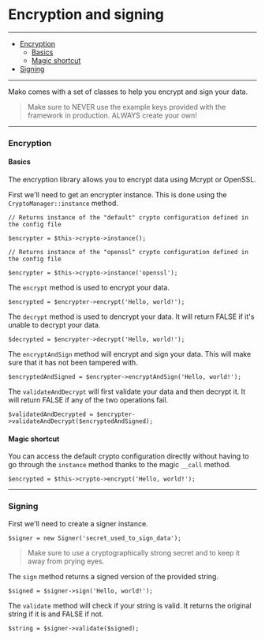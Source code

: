# Encryption and signing

--------------------------------------------------------

* [Encryption](#encryption)
	- [Basics](#encryption:basics)
	- [Magic shortcut](#encryption:magic_shortcut)
* [Signing](#signing)

--------------------------------------------------------

Mako comes with a set of classes to help you encrypt and sign your data.

> Make sure to NEVER use the example keys provided with the framework in production. ALWAYS create your own!

--------------------------------------------------------

<a id="encryption"></a>

### Encryption

<a id="encryption:basics"></a>

#### Basics

The encryption library allows you to encrypt data using Mcrypt or OpenSSL.

First we'll need to get an encrypter instance. This is done using the ```CryptoManager::instance``` method.

	// Returns instance of the "default" crypto configuration defined in the config file

	$encrypter = $this->crypto->instance();

	// Returns instance of the "openssl" crypto configuration defined in the config file

	$encrypter = $this->crypto->instance('openssl');

The ```encrypt``` method is used to encrypt your data.

	$encrypted = $encrypter->encrypt('Hello, world!');

The ```decrypt``` method is used to dencrypt your data. It will return FALSE if it's unable to decrypt your data.

	$decrypted = $encrypter->decrypt('Hello, world!');

The ```encryptAndSign``` method will encrypt and sign your data. This will make sure that it has not been tampered with.

	$encryptedAndSigned = $encrypter->encryptAndSign('Hello, world!');

The ```validateAndDecrypt``` will first validate your data and then decrypt it. It will return FALSE if any of the two operations fail.

	$validatedAndDecrypted = $encrypter->validateAndDecrypt($encryptedAndSigned);

<a id="encryption:magic_shortcut"></a>

#### Magic shortcut

You can access the default crypto configuration directly without having to go through the ```instance``` method thanks to the magic ```__call``` method.

	$encrypted = $this->crypto->encrypt('Hello, world!');

--------------------------------------------------------

<a id="signing"></a>

### Signing

First we'll need to create a signer instance.

	$signer = new Signer('secret_used_to_sign_data');

> Make sure to use a cryptographically strong secret and to keep it away from prying eyes.

The ```sign``` method returns a signed version of the provided string.

	$signed = $signer->sign('Hello, world!');

The ```validate``` method will check if your string is valid. It returns the original string if it is and FALSE if not.

	$string = $signer->validate($signed);